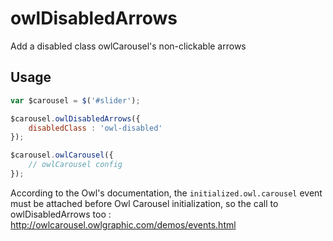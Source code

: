# owlDisabledArrows
Add a disabled class owlCarousel's non-clickable arrows

## Usage
``` javascript
var $carousel = $('#slider');

$carousel.owlDisabledArrows({
	disabledClass : 'owl-disabled'
});

$carousel.owlCarousel({
	// owlCarousel config
});
```

According to the Owl's documentation, the `initialized.owl.carousel` event must be attached before Owl Carousel initialization, so the call to owlDisabledArrows too :
http://owlcarousel.owlgraphic.com/demos/events.html
